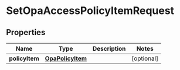 

# SetOpaAccessPolicyItemRequest


## Properties

| Name | Type | Description | Notes |
|------------ | ------------- | ------------- | -------------|
|**policyItem** | [**OpaPolicyItem**](OpaPolicyItem.md) |  |  [optional] |



